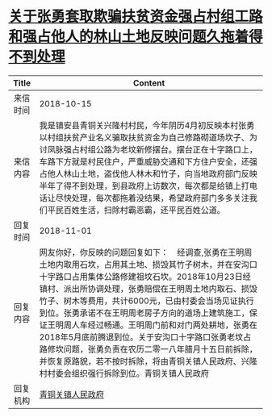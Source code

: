 # <a href="http://www.shangluo.gov.cn/zmhd/ldxxxx.jsp?urltype=leadermail.LeaderMailContentUrl&wbtreeid=1112&leadermailid=4958">关于张勇套取欺骗扶贫资金强占村组工路和强占他人的林山土地反映问题久拖着得不到处理</a>
| Title |                                                                                                                                                  Content                                                                                                                                                   |
|:-----:|------------------------------------------------------------------------------------------------------------------------------------------------------------------------------------------------------------------------------------------------------------------------------------------------------------|
| 来信时间  | 2018-10-15                                                                                                                                                                                                                                                                                                 |
| 来信内容  | 我是镇安县青铜关兴隆村村民，今年阴历4月初反映本村张勇以村组扶贫产业名义骗取扶贫资金为自己修路砌道场坎子、为讨凤脉强占村组公路为老坟新修摆台。摆台正在十字路口上，车路下方就是村民住户，严重威胁交通和下方住户安全，还强占他人林山土地，盗伐他人林木和竹子，向当地政府部门反映半年了得不到处理，到县政府上访数次，每次都是给镇上打电话让尽快处理，每次都拖着没结果，希望政府部门多多关注我们平民百姓生活，扫除村霸恶霸，还平民百姓公道。                                                                                       |
| 回复时间  | 2018-11-01                                                                                                                                                                                                                                                                                                 |
| 回复内容  | 网友你好，你反映的问题回复如下：    经调查,张勇在王明周土地内取用石坎，占用其土地、损毁其竹子树木，并在安沟口十字路口占用集体公路修建祖坟石坎。2018年10月23日经镇村、派出所协调处理，张勇赔偿在王明周土地内取石、损毁竹子、树木等费用，共计6000元，已由村委会当场见证执行到位。张勇承诺不在王明周老房子方向的道场上建筑施工，保证王明周人车经过畅通。王明周门前和对门两处耕地，张勇在2018年5月底前腾退到位。关于安沟口十字路口张勇老坟占路修坎问题，张勇负责在农历二零一八年腊月十五日前拆除，并恢复原路貌，若不按时拆除，将由青铜关镇人民政府、兴隆村村委会组织强行拆除到位。青铜关镇人民政府 |
| 回复机构  | <a href="../../categories/agencies/青铜关镇人民政府.md">青铜关镇人民政府</a>                                                                                                                                                                                                                                                 |